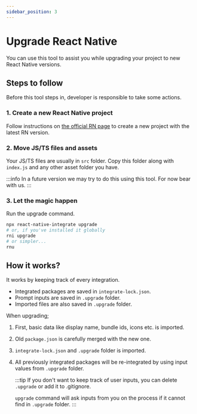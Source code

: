 ```yaml
---
sidebar_position: 3
---
```

# Upgrade React Native

You can use this tool to assist you while upgrading your project to new React Native versions. 

## Steps to follow

Before this tool steps in, developer is responsible to take some actions.

### 1. Create a new React Native project

Follow instructions on [the official RN page](https://reactnative.dev/docs/environment-setup#creating-a-new-application) to create a new project with the latest RN version.

### 2. Move JS/TS files and assets

Your JS/TS files are usually in `src` folder. Copy this folder along with `index.js` and any other asset folder you have.

:::info
In a future version we may try to do this using this tool. For now bear with us.
:::

### 3. Let the magic happen

Run the upgrade command.

```bash
npx react-native-integrate upgrade
# or, if you've installed it globally
rni upgrade
# or simpler...
rnu
```

## How it works?

It works by keeping track of every integration. 

- Integrated packages are saved in `integrate-lock.json`.
- Prompt inputs are saved in `.upgrade` folder.
- Imported files are also saved in `.upgrade` folder.

When upgrading;
1. First, basic data like display name, bundle ids, icons etc. is imported.
2. Old `package.json` is carefully merged with the new one.
3. `integrate-lock.json` and `.upgrade` folder is imported.
4. All previously integrated packages will be re-integrated by using input values from `.upgrade` folder.
  
   :::tip
   If you don't want to keep track of user inputs, you can delete `.upgrade` or add it to .gitignore.
   
   `upgrade` command will ask inputs from you on the process if it cannot find in `.upgrade` folder.
   :::
